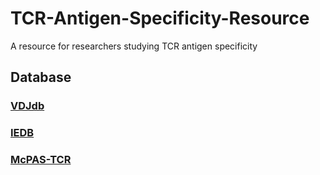 # TCR-Antigen-Specificity-Resource
A resource for researchers studying TCR antigen specificity

## Database
### [VDJdb](https://vdjdb.cdr3.net/)

### [IEDB](https://www.iedb.org/)

### [McPAS-TCR](http://friedmanlab.weizmann.ac.il/McPAS-TCR/)
